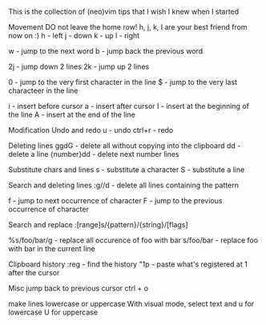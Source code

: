 This is the collection of (neo)vim tips that I wish I knew when I started

Movement
DO not leave the home row! h, j, k, l are your best friend from now on :)
h - left
j - down
k - up
l - right

w - jump to the next word
b - jump back the previous word

2j - jump down 2 lines 2k - jump up 2 lines

0 - jump to the very first character in the line $ - jump to the very last characteer in the line

i - insert before cursor a - insert after cursor I - insert at the beginning of the line A - insert at the end of the line

Modification
Undo and redo
u - undo ctrl+r - redo

Deleting lines
ggdG - delete all without copying into the clipboard dd - delete a line
{number}dd - delete next number lines

Substitute chars and lines
s - substitute a character
S - substitute a line

Search and deleting lines
:g/<pattern>/d - delete all lines containing the pattern

f - jump to next occurrence of character F - jump to the previous occurrence of character

Search and replace
:[range]s/{pattern}/{string}/[flags]

%s/foo/bar/g - replace all occurence of foo with bar s/foo/bar - replace foo with bar in the current line

Clipboard history
:reg - find the history "1p - paste what's registered at 1 after the cursor

Misc
jump back to previous cursor
ctrl + o

make lines lowercase or uppercase
With visual mode, select text and u for lowercase U for uppercase